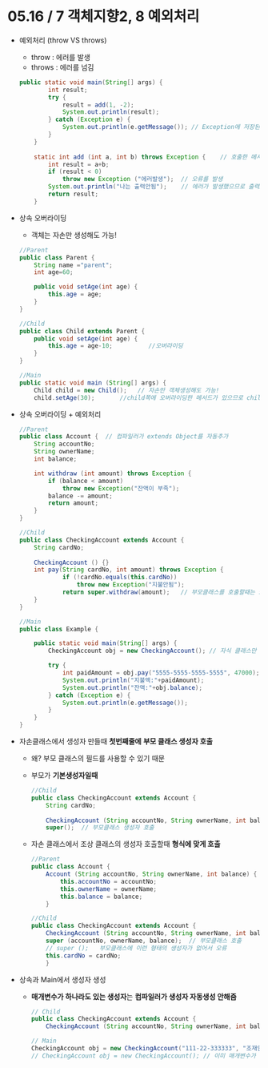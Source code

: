 # 05.16 / 7 객체지향2, 8 예외처리

- 예외처리 (throw VS throws)
    - throw : 에러를 발생
    - throws : 에러를 넘김
    
    ```java
    public static void main(String[] args) {
    		int result;
    		try {
    			result = add(1, -2);
    			System.out.println(result);
    		} catch (Exception e) {
    			System.out.println(e.getMessage());	// Exception에 저장된 "에러발생"을 호출
    		}
    	}
    	
    	static int add (int a, int b) throws Exception {	// 호출한 메서드로 넘김
    		int result = a+b;
    		if (result < 0)
    			throw new Exception ("에러발생");  // 오류를 발생
    		System.out.println("나는 출력안됨");    // 에러가 발생했으므로 출력X
    		return result;
    	}
    ```
    
- 상속 오버라이딩
    - 객체는 자손만 생성해도 가능!
    
    ```java
    //Parent
    public class Parent {
    	String name ="parent";
    	int age=60;
    
    	public void setAge(int age) {
    		this.age = age;
    	}
    }
    ```
    
    ```java
    //Child
    public class Child extends Parent {
    	public void setAge(int age) {
    		this.age = age-10;			//오버라이딩
    	}
    }
    ```
    
    ```java
    //Main
    public static void main (String[] args)	{
    	Child child = new Child();   // 자손만 객체생성해도 가능!
    	child.setAge(30);		//child쪽에 오버라이딩한 메서드가 있으므로 child쪽 setAge 호출
    ```
    
- 상속 오버라이딩 + 예외처리
    
    ```java
    //Parent
    public class Account {	// 컴파일러가 extends Object를 자동추가	
    	String accountNo;
    	String ownerName;
    	int balance;
    
    	int withdraw (int amount) throws Exception {
    		if (balance < amount)
    			throw new Exception("잔액이 부족");
    		balance -= amount;
    		return amount;
    	}	
    }
    ```
    
    ```java
    //Child
    public class CheckingAccount extends Account {	
    	String cardNo;
    		
    	CheckingAccount () {}
    	int pay(String cardNo, int amount) throws Exception {
    			if (!cardNo.equals(this.cardNo))
    				throw new Exception("지불안됨");
    			return super.withdraw(amount);   // 부모클래스를 호출할때는 super(생략가능) // 부모클래스 호출
    	}
    }
    ```
    
    ```java
    //Main
    public class Example {
    
    	public static void main(String[] args) {
    		CheckingAccount obj = new CheckingAccount(); // 자식 클래스만 생성해도 가능
    
    		try {
    			int paidAmount = obj.pay("5555-5555-5555-5555", 47000);
    			System.out.println("지불액:"+paidAmount);
    			System.out.println("잔액:"+obj.balance);
    		} catch (Exception e) {
    			System.out.println(e.getMessage());
    		}
    	}
    }
    ```
    
- 자손클래스에서 생성자 만들때 **첫번째줄에** **부모 클래스 생성자 호출**
    - 왜? 부모 클래스의 필드를 사용할 수 있기 때문
    - 부모가 **기본생성자일때**
        
        ```java
        //Child
        public class CheckingAccount extends Account {	
        	String cardNo;   
        		
        	CheckingAccount (String accountNo, String ownerName, int balance, String cardNo) {
        	super();  // 부모클래스 생성자 호출
        ```
        
    - 자손 클래스에서 조상 클래스의 생성자 호출할때 **형식에 맞게 호출**
        
        ```java
        //Parent
        public class Account {		
        	Account (String accountNo, String ownerName, int balance) {
        		this.accountNo = accountNo;
        		this.ownerName = ownerName;
        		this.balance = balance;
        	}
        ```
        
        ```java
        //Child
        public class CheckingAccount extends Account {	
        	CheckingAccount (String accountNo, String ownerName, int balance, String cardNo) {
        	super (accountNo, ownerName, balance);  // 부모클래스 호출
        	// super ();   부모클래스에 이런 형태의 생성자가 없어서 오류
        	this.cardNo = cardNo;	
        	}
        ```
        
- 상속과 Main에서 생성자 생성
    - **매개변수가 하나라도 있는 생성자**는 **컴파일러가 생성자 자동생성 안해줌**
        
        ```java
        // Child
        public class CheckingAccount extends Account {	
        	CheckingAccount (String accountNo, String ownerName, int balance, String cardNo) {
        ```
        
        ```java
        // Main
        CheckingAccount obj = new CheckingAccount("111-22-333333", "조재인", 0, "5555-5555-5555-5555" );
        // CheckingAccount obj = new CheckingAccount(); // 이미 매개변수가 있는 생성자가 있기 때문에 컴파일러가 자동생성 안해줌
        ```
        
